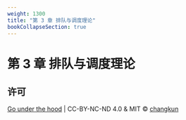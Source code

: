 ```yaml
---
weight: 1300
title: "第 3 章 排队与调度理论"
bookCollapseSection: true
---
```


# 第 3 章 排队与调度理论

<!-- - [3.1 排队理论](./queue.md) -->
<!-- - [3.2 单机调度模型](./single.md) -->
<!-- - [3.3 随机调度模型](./stochastic.md) -->
<!-- - [3.4 工作窃取调度](./theory.md) -->
<!-- - [3.5 中断与抢占](./interrupt.md) -->

## 许可

[Go under the hood](https://github.com/changkun/go-under-the-hood) | CC-BY-NC-ND 4.0 & MIT &copy; [changkun](https://changkun.de)
